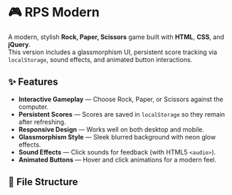 # 🎮 RPS Modern

A modern, stylish **Rock, Paper, Scissors** game built with **HTML**, **CSS**, and **jQuery**.  
This version includes a glassmorphism UI, persistent score tracking via `localStorage`, sound effects, and animated button interactions.

## ✨ Features
- **Interactive Gameplay** — Choose Rock, Paper, or Scissors against the computer.
- **Persistent Scores** — Scores are saved in `localStorage` so they remain after refreshing.
- **Responsive Design** — Works well on both desktop and mobile.
- **Glassmorphism Style** — Sleek blurred background with neon glow effects.
- **Sound Effects** — Click sounds for feedback (with HTML5 `<audio>`).
- **Animated Buttons** — Hover and click animations for a modern feel.

## 📂 File Structure
